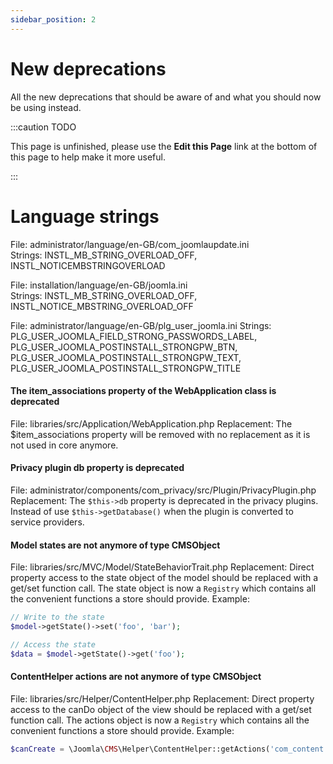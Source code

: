```yaml
---
sidebar_position: 2
---
```


New deprecations
================
All the new deprecations that should be aware of and what you should now be using instead.

:::caution TODO

This page is unfinished, please use the **Edit this Page** link at the bottom of this page to help make it more useful.

:::


# Language strings

File: administrator/language/en-GB/com_joomlaupdate.ini  
Strings: INSTL_MB_STRING_OVERLOAD_OFF, INSTL_NOTICEMBSTRINGOVERLOAD

File: installation/language/en-GB/joomla.ini  
Strings: INSTL_MB_STRING_OVERLOAD_OFF, INSTL_NOTICE_MBSTRING_OVERLOAD_OFF

File: administrator/language/en-GB/plg_user_joomla.ini
Strings: PLG_USER_JOOMLA_FIELD_STRONG_PASSWORDS_LABEL, PLG_USER_JOOMLA_POSTINSTALL_STRONGPW_BTN, PLG_USER_JOOMLA_POSTINSTALL_STRONGPW_TEXT, PLG_USER_JOOMLA_POSTINSTALL_STRONGPW_TITLE

#### The item_associations property of the WebApplication class is deprecated

File: libraries/src/Application/WebApplication.php
Replacement: The $item_associations property will be removed with no replacement as it is not used in core anymore.

#### Privacy plugin db property is deprecated

File: administrator/components/com_privacy/src/Plugin/PrivacyPlugin.php
Replacement: The `$this->db` property is deprecated in the privacy plugins. Instead of use `$this->getDatabase()` when the plugin is converted to service providers.

#### Model states are not anymore of type CMSObject

File: libraries/src/MVC/Model/StateBehaviorTrait.php
Replacement: Direct property access to the state object of the model should be replaced with a get/set function call. The state object is now a `Registry` which contains all the convenient functions a store should provide.
Example:
```php
// Write to the state
$model->getState()->set('foo', 'bar');

// Access the state
$data = $model->getState()->get('foo');
```

#### ContentHelper actions are not anymore of type CMSObject

File: libraries/src/Helper/ContentHelper.php
Replacement: Direct property access to the canDo object of the view should be replaced with a get/set function call. The actions object is now a `Registry` which contains all the convenient functions a store should provide.
Example:
```php
$canCreate = \Joomla\CMS\Helper\ContentHelper::getActions('com_content')->get('core.create');
```
